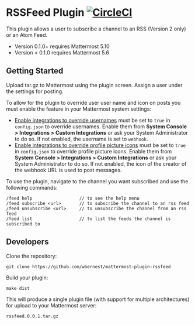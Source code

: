 # RSSFeed Plugin [![CircleCI](https://circleci.com/gh/trobol/mattermost-plugin-rssfeed.svg?style=svg)](https://circleci.com/gh/trobol/mattermost-plugin-rssfeed)

This plugin allows a user to subscribe a channel to an RSS (Version 2 only) or an Atom Feed.

- Version 0.1.0+ requires Mattermost 5.10
- Version < 0.1.0 requires Mattermost 5.6

## Getting Started
Upload tar.gz to Mattermost using the plugin screen.
Assign a user under the settings for posting.

To allow for the plugin to override user user name and icon on posts you must enable the feature in your Mattermost system settings:

* <a class="reference external" href="https://docs.mattermost.com/administration/config-settings.html#enable-integrations-to-override-usernames">Enable integrations to override usernames</a> must be set to `true` in `config.json` to override usernames. Enable them from <strong>System Console &gt; Integrations &gt; Custom Integrations</strong> or ask your System Administrator to do so. If not enabled, the username is set to `webhook`.
* <a class="reference external" href="https://docs.mattermost.com/administration/config-settings.html#enable-integrations-to-override-profile-picture-icons">Enable integrations to override profile picture icons</a> must be set to `true` in `config.json` to override profile picture icons. Enable them from <strong>System Console &gt; Integrations &gt; Custom Integrations</strong> or ask your System Administrator to do so. If not enabled, the icon of the creator of the webhook URL is used to post messages.

To use the plugin, navigate to the channel you want subscribed and use the following commands:
```
/feed help                  // to see the help menu
/feed subscribe <url>       // to subscribe the channel to an rss feed
/feed unsubscribe <url>     // to unsubscribe the channel from an rss feed
/feed list                  // to list the feeds the channel is subscribed to
```

## Developers
Clone the repository:
```
git clone https://github.com/wbernest/mattermost-plugin-rssfeed
```

Build your plugin:
```
make dist
```

This will produce a single plugin file (with support for multiple architectures) for upload to your Mattermost server:

```
rssfeed.0.0.1.tar.gz
```
